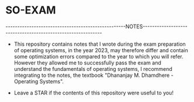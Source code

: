 # SO-EXAM


---------------------------------------------------NOTES------------------------------------------------------------

- This repository contains notes that I wrote during the exam preparation of operating systems, in the year 2023, 
may therefore differ and contain some optimization errors compared to the year to which you will refer. 
However they allowed me to successfully pass the exam and understand the fundamentals of operating systems, 
I recommend integrating to the notes, the textbook "Dhananjay M. Dhamdhere - Operating Systems".

- Leave a STAR if the contents of this repository were useful to you!
